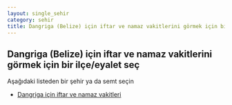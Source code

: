 ```yaml
---
layout: single_sehir
category: sehir
title: Dangriga (Belize) için iftar ve namaz vakitlerini görmek için bir ilçe/eyalet seç
---
```



## Dangriga (Belize) için iftar ve namaz vakitlerini görmek için bir ilçe/eyalet seç

Aşağıdaki listeden bir şehir ya da semt seçin


* [Dangriga için iftar ve namaz vakitleri](/iftar.html?sehir=Dangriga&ulke=Belize&state=Dangriga)
